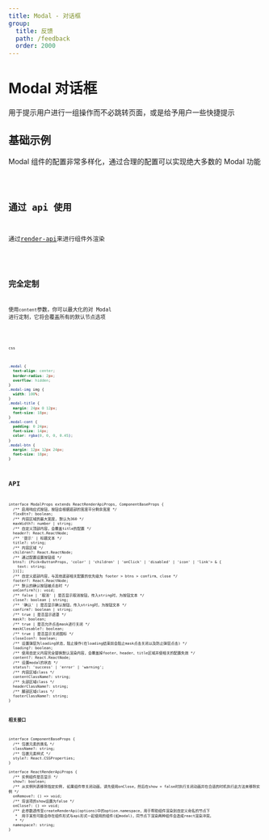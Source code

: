 ```yaml
---
title: Modal - 对话框
group:
  title: 反馈
  path: /feedback
  order: 2000
---
```


# Modal 对话框

用于提示用户进行一组操作而不必跳转页面，或是给予用户一些快捷提示

## 基础示例

Modal 组件的配置非常多样化，通过合理的配置可以实现绝大多数的 Modal 功能

<code src="./demo.tsx" />

## 通过 api 使用

通过[render-api](/#/utils/render-api)来进行组件外渲染

<code src="./demo-api.tsx" />

## 完全定制

使用`content`参数，你可以最大化的对 Modal 进行定制，它将会覆盖所有的默认节点选项

<code src="./demo-custom.tsx" />

`css`

```css
.modal {
  text-align: center;
  border-radius: 2px;
  overflow: hidden;
}
.modal-img img {
  width: 100%;
}
.modal-title {
  margin: 24px 0 12px;
  font-size: 18px;
}
.modal-cont {
  padding: 0 24px;
  font-size: 14px;
  color: rgba(0, 0, 0, 0.45);
}
.modal-btn {
  margin: 12px 12px 24px;
  font-size: 18px;
}
```

## API

```tsx | pure
interface ModalProps extends ReactRenderApiProps, ComponentBaseProps {
  /** 启用响应式按钮，按钮会根据底部的宽度平分剩余宽度 */
  flexBtn?: boolean;
  /** 内容区域的最大宽度, 默认为360 */
  maxWidth?: number | string;
  /** 自定义顶部内容，会覆盖title的配置 */
  header?: React.ReactNode;
  /** '提示' | 标题文本 */
  title?: string;
  /** 内容区域 */
  children?: React.ReactNode;
  /** 通过配置设置按钮组 */
  btns?: (Pick<ButtonProps, 'color' | 'children' | 'onClick' | 'disabled' | 'icon' | 'link'> & {
    text: string;
  })[];
  /** 自定义底部内容，与其他底部相关配置的优先级为 footer > btns > confirm、close */
  footer?: React.ReactNode;
  /** 默认的确认按钮被点击时 */
  onConfirm?(): void;
  /** false | '取消' | 是否显示取消按钮，传入string时，为按钮文本 */
  close?: boolean | string;
  /** '确认' | 是否显示确认按钮，传入string时，为按钮文本 */
  confirm?: boolean | string;
  /** true | 是否显示遮罩 */
  mask?: boolean;
  /** true | 是否允许点击mask进行关闭 */
  maskClosable?: boolean;
  /** true | 是否显示关闭图标 */
  closeIcon?: boolean;
  /** 设置弹层为loading状态，阻止操作(在loading结束前会阻止mask点击关闭以及防止弹层点击) */
  loading?: boolean;
  /** 使用自定义内容完全替换默认渲染内容，会覆盖掉footer、header、title区域并使相关的配置失效 */
  content?: React.ReactNode;
  /** 设置modal的状态 */
  status?: 'success' | 'error' | 'warning';
  /** 内容区域class */
  contentClassName?: string;
  /** 头部区域class */
  headerClassName?: string;
  /** 脚部区域class */
  footerClassName?: string;
}
```

**相关接口**

```tsx | pure
interface ComponentBaseProps {
  /** 包裹元素的类名 */
  className?: string;
  /** 包裹元素样式 */
  style?: React.CSSProperties;
}

interface ReactRenderApiProps {
  /** 实例组件是否显示 */
  show?: boolean;
  /** 从实例列表移除指定实例, 如果组件带关闭动画，请先使用onClose，然后在show = false时执行关闭动画并在合适的时机执行此方法来移除实例 */
  onRemove?: () => void;
  /** 将该项的show设置为false */
  onClose?: () => void;
  /** 此参数透传至createRenderApi(options)中的option.namespace，用于帮助组件渲染到自定义命名的节点下
   *  用于某些可能会存在组件形式与api形式一起使用的组件(如modal)，同节点下渲染两种组件会造成react渲染冲突。
   * */
  namespace?: string;
}
```
